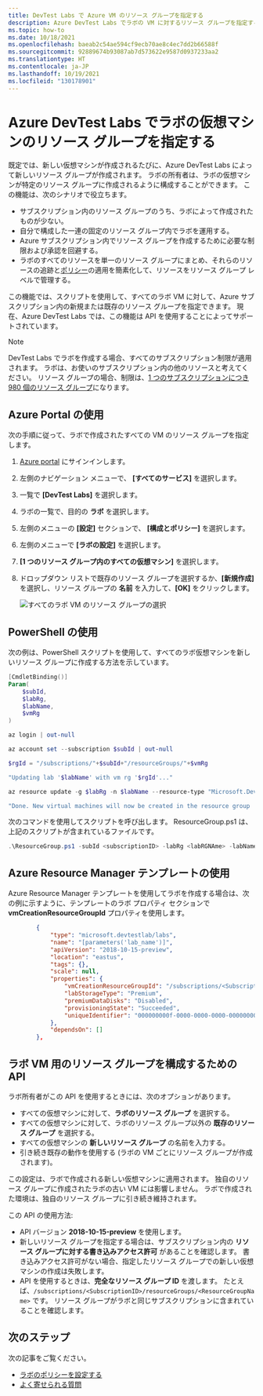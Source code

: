 ```yaml
---
title: DevTest Labs で Azure VM のリソース グループを指定する
description: Azure DevTest Labs でラボの VM に対するリソース グループを指定する方法について説明します。
ms.topic: how-to
ms.date: 10/18/2021
ms.openlocfilehash: baeab2c54ae594cf9ecb70ae8c4ec7dd2b66588f
ms.sourcegitcommit: 92889674b93087ab7d573622e9587d0937233aa2
ms.translationtype: HT
ms.contentlocale: ja-JP
ms.lasthandoff: 10/19/2021
ms.locfileid: "130178901"
---
```

# <a name="specify-a-resource-group-for-lab-virtual-machines-in-azure-devtest-labs"></a>Azure DevTest Labs でラボの仮想マシンのリソース グループを指定する

既定では、新しい仮想マシンが作成されるたびに、Azure DevTest Labs によって新しいリソース グループが作成されます。 ラボの所有者は、ラボの仮想マシンが特定のリソース グループに作成されるように構成することができます。 この機能は、次のシナリオで役立ちます。

- サブスクリプション内のリソース グループのうち、ラボによって作成されたものが少ない。
- 自分で構成した一連の固定のリソース グループ内でラボを運用する。
- Azure サブスクリプション内でリソース グループを作成するために必要な制限および承認を回避する。
- ラボのすべてのリソースを単一のリソース グループにまとめ、それらのリソースの追跡と[ポリシー](../governance/policy/overview.md)の適用を簡素化して、リソースをリソース グループ レベルで管理する。

この機能では、スクリプトを使用して、すべてのラボ VM に対して、Azure サブスクリプション内の新規または既存のリソース グループを指定できます。 現在、Azure DevTest Labs では、この機能は API を使用することによってサポートされています。

> [!NOTE]
> DevTest Labs でラボを作成する場合、すべてのサブスクリプション制限が適用されます。 ラボは、お使いのサブスクリプション内の他のリソースと考えてください。 リソース グループの場合、制限は、[1 つのサブスクリプションにつき 980 個のリソース グループ](../azure-resource-manager/management/azure-subscription-service-limits.md#subscription-limits)になります。 

## <a name="use-azure-portal"></a>Azure Portal の使用
次の手順に従って、ラボで作成されたすべての VM のリソース グループを指定します。 

1. [Azure portal](https://portal.azure.com) にサインインします。
2. 左側のナビゲーション メニューで、 **[すべてのサービス]** を選択します。 
3. 一覧で **[DevTest Labs]** を選択します。
4. ラボの一覧で、目的の **ラボ** を選択します。  
5. 左側のメニューの **[設定]** セクションで、 **[構成とポリシー]** を選択します。 
6. 左側のメニューで **[ラボの設定]** を選択します。 
7. **[1 つのリソース グループ内のすべての仮想マシン]** を選択します。 
8. ドロップダウン リストで既存のリソース グループを選択するか、**[新規作成]** を選択し、リソース グループの **名前** を入力して、**[OK]** をクリックします。 

    ![すべてのラボ VM のリソース グループの選択](./media/resource-group-control/select-resource-group.png)

## <a name="use-powershell"></a>PowerShell の使用 
次の例は、PowerShell スクリプトを使用して、すべてのラボ仮想マシンを新しいリソース グループに作成する方法を示しています。

```powershell
[CmdletBinding()]
Param(
    $subId,
    $labRg,
    $labName,
    $vmRg
)

az login | out-null

az account set --subscription $subId | out-null

$rgId = "/subscriptions/"+$subId+"/resourceGroups/"+$vmRg

"Updating lab '$labName' with vm rg '$rgId'..."

az resource update -g $labRg -n $labName --resource-type "Microsoft.DevTestLab/labs" --api-version 2018-10-15-preview --set properties.vmCreationResourceGroupId=$rgId

"Done. New virtual machines will now be created in the resource group '$vmRg'."
```

次のコマンドを使用してスクリプトを呼び出します。 ResourceGroup.ps1 は、上記のスクリプトが含まれているファイルです。

```powershell
.\ResourceGroup.ps1 -subId <subscriptionID> -labRg <labRGNAme> -labName <LanName> -vmRg <RGName> 
```

## <a name="use-an-azure-resource-manager-template"></a>Azure Resource Manager テンプレートの使用
Azure Resource Manager テンプレートを使用してラボを作成する場合は、次の例に示すように、テンプレートのラボ プロパティ セクションで **vmCreationResourceGroupId** プロパティを使用します。

```json
        {
            "type": "microsoft.devtestlab/labs",
            "name": "[parameters('lab_name')]",
            "apiVersion": "2018-10-15-preview",
            "location": "eastus",
            "tags": {},
            "scale": null,
            "properties": {
                "vmCreationResourceGroupId": "/subscriptions/<SubscriptionID>/resourcegroups/<ResourceGroupName>",
                "labStorageType": "Premium",
                "premiumDataDisks": "Disabled",
                "provisioningState": "Succeeded",
                "uniqueIdentifier": "000000000f-0000-0000-0000-00000000000000"
            },
            "dependsOn": []
        },
```


## <a name="api-to-configure-a-resource-group-for-lab-vms"></a>ラボ VM 用のリソース グループを構成するための API
ラボ所有者がこの API を使用するときには、次のオプションがあります。

- すべての仮想マシンに対して、**ラボのリソース グループ** を選択する。
- すべての仮想マシンに対して、ラボのリソース グループ以外の **既存のリソース グループ** を選択する。
- すべての仮想マシンの **新しいリソース グループ** の名前を入力する。
- 引き続き既存の動作を使用する (ラボの VM ごとにリソース グループが作成されます)。
 
この設定は、ラボで作成される新しい仮想マシンに適用されます。 独自のリソース グループに作成されたラボの古い VM には影響しません。 ラボで作成された環境は、独自のリソース グループに引き続き維持されます。

この API の使用方法:
- API バージョン **2018-10-15-preview** を使用します。
- 新しいリソース グループを指定する場合は、サブスクリプション内の **リソース グループに対する書き込みアクセス許可** があることを確認します。 書き込みアクセス許可がない場合、指定したリソース グループでの新しい仮想マシンの作成は失敗します。
- API を使用するときは、**完全なリソース グループ ID** を渡します。 たとえば、`/subscriptions/<SubscriptionID>/resourceGroups/<ResourceGroupName>` です。 リソース グループがラボと同じサブスクリプションに含まれていることを確認します。 


## <a name="next-steps"></a>次のステップ
次の記事をご覧ください。 

- [ラボのポリシーを設定する](devtest-lab-set-lab-policy.md)
- [よく寄せられる質問](devtest-lab-faq.yml)
